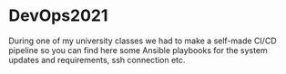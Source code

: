 # DevOps2021

During one of my university classes we had to make a self-made CI/CD pipeline so you can find here some Ansible playbooks for the system updates and requirements, ssh connection etc.
